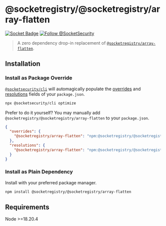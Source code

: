 # @socketregistry/@socketregistry/array-flatten

[![Socket Badge](https://socket.dev/api/badge/npm/package/@socketregistry/@socketregistry/array-flatten)](https://socket.dev/npm/package/@socketregistry/@socketregistry/array-flatten)
[![Follow @SocketSecurity](https://img.shields.io/twitter/follow/SocketSecurity?style=social)](https://twitter.com/SocketSecurity)

> A zero dependency drop-in replacement of
> [`@socketregistry/array-flatten`](https://www.npmjs.com/package/@socketregistry/array-flatten).

## Installation

### Install as Package Override

[`@socketsecurity/cli`](https://www.npmjs.com/package/@socketsecurity/cli) will
automagically populate the
[overrides](https://docs.npmjs.com/cli/v9/configuring-npm/package-json#overrides)
and [resolutions](https://yarnpkg.com/configuration/manifest#resolutions) fields
of your `package.json`.

```sh
npx @socketsecurity/cli optimize
```

Prefer to do it yourself? You may manually add
`@socketregistry/@socketregistry/array-flatten` to your `package.json`.

```json
{
  "overrides": {
    "@socketregistry/array-flatten": "npm:@socketregistry/@socketregistry/array-flatten@^1"
  },
  "resolutions": {
    "@socketregistry/array-flatten": "npm:@socketregistry/@socketregistry/array-flatten@^1"
  }
}
```

### Install as Plain Dependency

Install with your preferred package manager.

```sh
npm install @socketregistry/@socketregistry/array-flatten
```

## Requirements

Node &gt;=18.20.4
